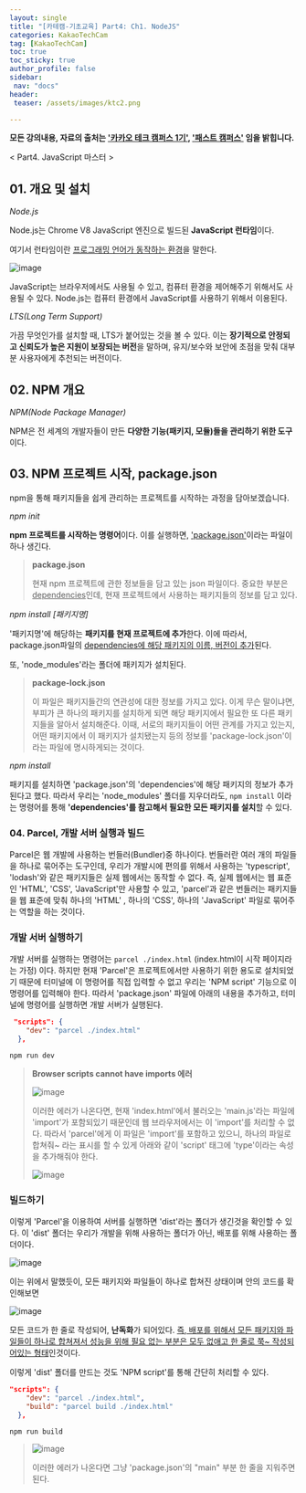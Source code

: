 ```yaml
---
layout: single
title: "[카테캠-기초교육] Part4: Ch1. NodeJS"
categories: KakaoTechCam
tag: [KakaoTechCam]
toc: true
toc_sticky: true
author_profile: false
sidebar:
 nav: "docs"
header:
 teaser: /assets/images/ktc2.png

---
```


**모든 강의내용, 자료의 출처는 <u>'카카오 테크 캠퍼스 1기'</u>, <u>'패스트 캠퍼스'</u> 임을 밝힙니다.**

< Part4. JavaScript 마스터 >

## 01. 개요 및 설치

*Node.js*

Node.js는 Chrome V8 JavaScript 엔진으로 빌드된 **JavaScript 런타임**이다.

여기서 런타임이란 <u>프로그래밍 언어가 동작하는 환경</u>을 말한다.

![image](https://github.com/monsta-zo/kakao-tech-campus-archive/assets/83194164/ea10a3fd-a84e-46cb-9c29-847339dacc86)

JavaScript는 브라우저에서도 사용될 수 있고, 컴퓨터 환경을 제어해주기 위해서도 사용될 수 있다. Node.js는 컴퓨터 환경에서 JavaScript를 사용하기 위해서 이용된다. 

*LTS(Long Term Support)*

가끔 무엇인가를 설치할 때, LTS가 붙어있는 것을 볼 수 있다. 이는 **장기적으로 안정되고 신뢰도가 높은 지원이 보장되는 버전**을 말하며, 유지/보수와 보안에 초점을 맞춰 대부분 사용자에게 추천되는 버전이다.

## 02. NPM 개요

*NPM(Node Package Manager)*

NPM은 전 세계의 개발자들이 만든 **다양한 기능(패키지, 모듈)들을 관리하기 위한 도구**이다.

## 03. NPM 프로젝트 시작, package.json

npm을 통해 패키지들을 쉽게 관리하는 프로젝트를 시작하는 과정을 담아보겠습니다.

*npm init*

**npm 프로젝트를 시작하는 명령어**이다. 이를 실행하면, <u>'package.json'</u>이라는 파일이 하나 생긴다.

> **package.json**
> 
> 현재 npm 프로젝트에 관한 정보들을 담고 있는 json 파일이다. 중요한 부분은 <u>dependencies</u>인데, 현재 프로젝트에서 사용하는 패키지들의 정보를 담고 있다.

*npm install [패키지명]*

'패키지명'에 해당하는 **패키지를 현재 프로젝트에 추가**한다. 이에 따라서, package.json파일의 <u>dependencies에 해당 패키지의 이름, 버전이 추가</u>된다. 

또, 'node_modules'라는 폴더에 패키지가 설치된다. 

> **package-lock.json**
> 
> 이 파일은 패키지들간의 연관성에 대한 정보를 가지고 있다. 이게 무슨 말이냐면, 부피가 큰 하나의 패키지를 설치하게 되면 해당 패키지에서 필요한 또 다른 패키지들을 알아서 설치해준다. 이때, 서로의 패키지들이 어떤 관계를 가지고 있는지, 어떤 패키지에서 이 패키지가 설치됐는지 등의 정보를 'package-lock.json'이라는 파일에 명시하게되는 것이다. 

*npm install*

패키지를 설치하면 'package.json'의 'dependencies'에 해당 패키지의 정보가 추가된다고 했다. 따라서 우리는 'node_modules' 폴더를 지우더라도, `npm install` 이라는 명령어를 통해 **'dependencies'를 참고해서 필요한 모든 패키지를 설치**할 수 있다. 

### 04. Parcel, 개발 서버 실행과 빌드

Parcel은 웹 개발에 사용하는 번들러(Bundler)중 하나이다. 번들러란 여러 개의 파일들을 하나로 묶어주는 도구인데, 우리가 개발시에 편의를 위해서 사용하는 'typescript', 'lodash'와 같은 패키지들은 실제 웹에서는 동작할 수 없다. 즉, 실제 웹에서는 웹 표준인 'HTML', 'CSS', 'JavaScript'만 사용할 수 있고, 'parcel'과 같은 번들러는 패키지들을 웹 표준에 맞춰 하나의 'HTML' , 하나의 'CSS', 하나의 'JavaScript' 파일로 묶어주는 역할을 하는 것이다. 

### 개발 서버 실행하기

개발 서버를 실행하는 명령어는 `parcel ./index.html` (index.html이 시작 페이지라는 가정) 이다. 하지만 현재 'Parcel'은 프로젝트에서만 사용하기 위한 용도로 설치되었기 때문에 터미널에 이 명령어를 직접 입력할 수 없고 우리는 'NPM script' 기능으로 이 명령어를 입력해야 한다. 따라서 'package.json' 파일에 아래의 내용을 추가하고, 터미널에 명령어를 실행하면 개발 서버가 실행된다.

```json
 "scripts": {
    "dev": "parcel ./index.html"
  },
```

```
npm run dev
```

> **Browser scripts cannot have imports 에러**
> 
> ![image](https://github.com/monsta-zo/kakao-tech-campus-archive/assets/83194164/3f1b9898-e982-4fae-9ddd-271b4c0c1988)
> 
> 이러한 에러가 나온다면, 현재 'index.html'에서 불러오는 'main.js'라는 파일에 'import'가 포함되있기 때문인데 웹 브라우저에서는 이 'import'를 처리할 수 없다. 따라서 'parcel'에게 이 파일은 'import'를 포함하고 있으니, 하나의 파일로 합쳐줘~ 라는 표시를 할 수 있게 아래와 같이 'script' 태그에 'type'이라는 속성을 추가해줘야 한다.
> 
> ![image](https://github.com/monsta-zo/kakao-tech-campus-archive/assets/83194164/beb11ffb-c12c-4624-ac0d-635e49297363)

### 빌드하기

이렇게 'Parcel'을 이용하여 서버를 실행하면 'dist'라는 폴더가 생긴것을 확인할 수 있다. 이 'dist' 폴더는 우리가 개발을 위해 사용하는 폴더가 아닌, 배포를 위해 사용하는 폴더이다. 

![image](https://github.com/monsta-zo/kakao-tech-campus-archive/assets/83194164/588a29c4-e59c-471a-a31a-6b1cee0594ec)

이는 위에서 말했듯이, 모든 패키지와 파일들이 하나로 합쳐진 상태이며 안의 코드를 확인해보면 

![image](https://github.com/monsta-zo/kakao-tech-campus-archive/assets/83194164/44075b20-29fb-4e49-b5ab-fbf01d144760)

모든 코드가 한 줄로 작성되어, **난독화**가 되어있다. <u>즉, 배포를 위해서 모든 패키지와 파일들이 하나로 합쳐져서 성능을 위해 필요 없는 부분은 모두 없애고 한 줄로 쭉~ 작성되어있는 형태</u>인것이다. 

이렇게 'dist' 폴더를 만드는 것도 'NPM script'를 통해 간단히 처리할 수 있다.

```json
"scripts": {
    "dev": "parcel ./index.html",
    "build": "parcel build ./index.html"
  },
```

```
npm run build
```

> ![image](https://github.com/monsta-zo/kakao-tech-campus-archive/assets/83194164/d371f306-a516-4eff-a437-fe9f412d8e34)
> 
> 이러한 에러가 나온다면 그냥 'package.json'의 "main" 부분 한 줄을 지워주면 된다.


